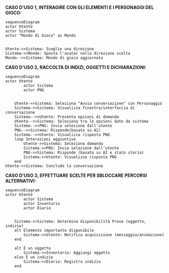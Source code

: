 **CASO D'USO 1, INTERAGIRE CON GLI ELEMENTI E I PERSONAGGI DEL GIOCO:**

```mermaid
sequenceDiagram
actor Utente
actor Sistema
actor "Mondo di Gioco" as Mondo


Utente->>Sistema: Sceglie una direzione
Sistema->>Mondo: Sposta l'avatar nella direzione scelta
Mondo-->>Sistema: Mondo di gioco aggiornato
```

**CASO D'USO 2, RACCOLTA DI INDIZI, OGGETTI E DICHIARAZIONI:**
```mermaid
sequenceDiagram
actor Utente
    	actor Sistema
    	actor PNG


    Utente->>Sistema: Seleziona "Avvia conversazione" con Personaggio
    Sistema->>Sistema: Visualizza finestra/interfaccia di conversazione
    Sistema-->>Utente: Presenta opzioni di domanda
    Utente-->>Sistema: Seleziona tra le opzioni date da sistema
    Sistema-->>PNG: Invia selezione dall'utente
    PNG-->>Sistema: Risponde(basato su AI)
    Sistema-->>Utente: Visualizza risposta PNG
    loop Interazioni aggiuntive
        Utente->>Sistema: Seleziona domanda
        Sistema->>PNG: Invia selezione dall'utente
        PNG->>Sistema: Risponde (basato su AI e stato storia)
        Sistema->>Utente: Visualizza risposta PNG
    end
Utente->>Sistema: Conclude la conversazione
```

**CASO D'USO 3, EFFETTUARE SCELTE PER SBLOCCARE PERCORSI ALTERNATIVI:**
```mermaid
sequenceDiagram
actor Utente
    	actor Sistema
    	actor Inventario
    	actor Diario


    Sistema->>Sistema: Determina disponibilità Prova (oggetto, indizio)
    alt Elemento importante disponibile
        Sistema->>Utente: Notifica acquisizione (messaggio/animazione)
    end
   
    alt È un oggetto
        Sistema->>Inventario: Aggiungi oggetto
    else È un indizio
        Sistema->>Diario: Registra indizio
    end

```